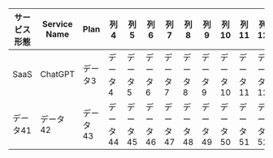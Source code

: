 <div style="overflow-x: auto;">
 <table style="table-layout: fixed; width: 100%;">
   <thead>
     <tr>
       <th style="width: 70%;">サービス形態</th>
       <th style="width: 0.1%;">Service Name</th>
       <th style="width: 2.5%;">Plan</th>
       <th style="width: 2.5%;">列4</th>
       <th style="width: 2.5%;">列5</th>
       <th style="width: 2.5%;">列6</th>
       <th style="width: 2.5%;">列7</th>
       <th style="width: 2.5%;">列8</th>
       <th style="width: 2.5%;">列9</th>
       <th style="width: 2.5%;">列10</th>
       <th style="width: 2.5%;">列11</th>
       <th style="width: 2.5%;">列12</th>
       <th style="width: 2.5%;">列13</th>
       <th style="width: 2.5%;">列14</th>
       <th style="width: 2.5%;">列15</th>
       <th style="width: 2.5%;">列16</th>
       <th style="width: 2.5%;">列17</th>
       <th style="width: 2.5%;">列18</th>
       <th style="width: 2.5%;">列19</th>
       <th style="width: 2.5%;">列20</th>
       <th style="width: 2.5%;">列21</th>
       <th style="width: 2.5%;">列22</th>
       <th style="width: 2.5%;">列23</th>
       <th style="width: 2.5%;">列24</th>
       <th style="width: 2.5%;">列25</th>
       <th style="width: 2.5%;">列26</th>
       <th style="width: 2.5%;">列27</th>
       <th style="width: 2.5%;">列28</th>
       <th style="width: 2.5%;">列29</th>
       <th style="width: 2.5%;">列30</th>
       <th style="width: 2.5%;">列31</th>
       <th style="width: 2.5%;">列32</th>
       <th style="width: 2.5%;">列33</th>
       <th style="width: 2.5%;">列34</th>
       <th style="width: 2.5%;">列35</th>
       <th style="width: 2.5%;">列36</th>
       <th style="width: 2.5%;">列37</th>
       <th style="width: 2.5%;">列38</th>
       <th style="width: 2.5%;">列39</th>
       <th style="width: 2.5%;">列40</th>
     </tr>
   </thead>
   <tbody>
     <tr>
       <td style="word-wrap: break-word;">SaaS</td>
       <td style="word-wrap: break-word;">ChatGPT</td>
       <td style="word-wrap: break-word;">データ3</td>
       <td style="word-wrap: break-word;">データ4</td>
       <td style="word-wrap: break-word;">データ5</td>
       <td style="word-wrap: break-word;">データ6</td>
       <td style="word-wrap: break-word;">データ7</td>
       <td style="word-wrap: break-word;">データ8</td>
       <td style="word-wrap: break-word;">データ9</td>
       <td style="word-wrap: break-word;">データ10</td>
       <td style="word-wrap: break-word;">データ11</td>
       <td style="word-wrap: break-word;">データ12</td>
       <td style="word-wrap: break-word;">データ13</td>
       <td style="word-wrap: break-word;">データ14</td>
       <td style="word-wrap: break-word;">データ15</td>
       <td style="word-wrap: break-word;">データ16</td>
       <td style="word-wrap: break-word;">データ17</td>
       <td style="word-wrap: break-word;">データ18</td>
       <td style="word-wrap: break-word;">データ19</td>
       <td style="word-wrap: break-word;">データ20</td>
       <td style="word-wrap: break-word;">データ21</td>
       <td style="word-wrap: break-word;">データ22</td>
       <td style="word-wrap: break-word;">データ23</td>
       <td style="word-wrap: break-word;">データ24</td>
       <td style="word-wrap: break-word;">データ25</td>
       <td style="word-wrap: break-word;">データ26</td>
       <td style="word-wrap: break-word;">データ27</td>
       <td style="word-wrap: break-word;">データ28</td>
       <td style="word-wrap: break-word;">データ29</td>
       <td style="word-wrap: break-word;">データ30</td>
       <td style="word-wrap: break-word;">データ31</td>
       <td style="word-wrap: break-word;">データ32</td>
       <td style="word-wrap: break-word;">データ33</td>
       <td style="word-wrap: break-word;">データ34</td>
       <td style="word-wrap: break-word;">データ35</td>
       <td style="word-wrap: break-word;">データ36</td>
       <td style="word-wrap: break-word;">データ37</td>
       <td style="word-wrap: break-word;">データ38</td>
       <td style="word-wrap: break-word;">データ39</td>
       <td style="word-wrap: break-word;">データ40</td>
     </tr>
     <tr>
       <td style="word-wrap: break-word;">データ41</td>
       <td style="word-wrap: break-word;">データ42</td>
       <td style="word-wrap: break-word;">データ43</td>
       <td style="word-wrap: break-word;">データ44</td>
       <td style="word-wrap: break-word;">データ45</td>
       <td style="word-wrap: break-word;">データ46</td>
       <td style="word-wrap: break-word;">データ47</td>
       <td style="word-wrap: break-word;">データ48</td>
       <td style="word-wrap: break-word;">データ49</td>
       <td style="word-wrap: break-word;">データ50</td>
       <td style="word-wrap: break-word;">データ51</td>
       <td style="word-wrap: break-word;">データ52</td>
       <td style="word-wrap: break-word;">データ53</td>
       <td style="word-wrap: break-word;">データ54</td>
       <td style="word-wrap: break-word;">データ55</td>
       <td style="word-wrap: break-word;">データ56</td>
       <td style="word-wrap: break-word;">データ57</td>
       <td style="word-wrap: break-word;">データ58</td>
       <td style="word-wrap: break-word;">データ59</td>
       <td style="word-wrap: break-word;">データ60</td>
       <td style="word-wrap: break-word;">データ61</td>
       <td style="word-wrap: break-word;">データ62</td>
       <td style="word-wrap: break-word;">データ63</td>
       <td style="word-wrap: break-word;">データ64</td>
       <td style="word-wrap: break-word;">データ65</td>
       <td style="word-wrap: break-word;">データ66</td>
       <td style="word-wrap: break-word;">データ67</td>
       <td style="word-wrap: break-word;">データ68</td>
       <td style="word-wrap: break-word;">データ69</td>
       <td style="word-wrap: break-word;">データ70</td>
       <td style="word-wrap: break-word;">データ71</td>
       <td style="word-wrap: break-word;">データ72</td>
       <td style="word-wrap: break-word;">データ73</td>
       <td style="word-wrap: break-word;">データ74</td>
       <td style="word-wrap: break-word;">データ75</td>
       <td style="word-wrap: break-word;">データ76</td>
       <td style="word-wrap: break-word;">データ77</td>
       <td style="word-wrap: break-word;">データ78</td>
       <td style="word-wrap: break-word;">データ79</td>
       <td style="word-wrap: break-word;">データ80</td>
     </tr>
   </tbody>
 </table>
</div>
